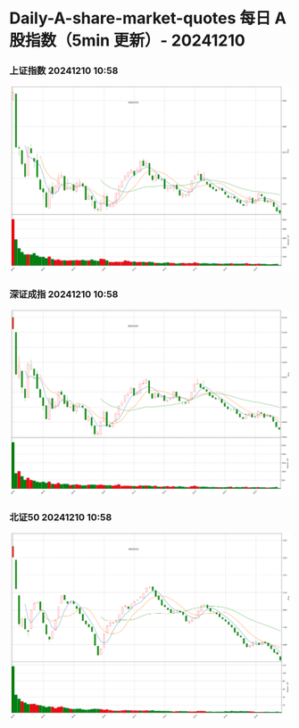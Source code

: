 
# Daily-A-share-market-quotes 每日 A 股指数（5min 更新）- 20241210

### 上证指数 20241210 10:58
![](./fig/2024/12/20241210-sh000001.png)

### 深证成指 20241210 10:58
![](./fig/2024/12/20241210-sz399001.png)

### 北证50 20241210 10:58
![](./fig/2024/12/20241210-bj899050.png)
